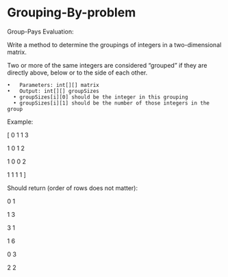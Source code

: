 # Grouping-By-problem

Group-Pays Evaluation: 


Write a method to determine the groupings of integers in a two-dimensional matrix. 

Two or more of the same integers are considered “grouped” if they are directly above, below or to the side of each other.
	
	
	•	Parameters: int[][] matrix
    •	Output: int[][] groupSizes
      •	groupSizes[i][0] should be the integer in this grouping
      •	groupSizes[i][1] should be the number of those integers in the group

Example:

[ 0                   1                    1                  3 

 1                   0                    1                   2 

 1              0              0              2 

 1              1              1             1 ]


Should return (order of rows does not matter):

0              1

1              3

3              1

1              6

0              3

2              2

